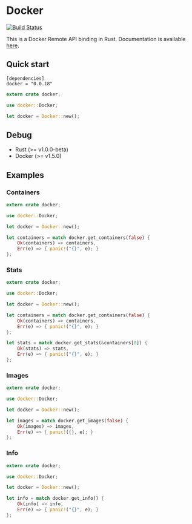 # Docker

[![Build Status](https://travis-ci.org/ghmlee/rust-docker.svg)](https://travis-ci.org/ghmlee/rust-docker)

This is a Docker Remote API binding in Rust. Documentation is available [here](https://ghmlee.github.io/rust-docker/doc/docker).

## Quick start

```
[dependencies]
docker = "0.0.18"
```

```rust
extern crate docker;

use docker::Docker;

let docker = Docker::new();
```

## Debug
* Rust (>= v1.0.0-beta)
* Docker (>= v1.5.0)

## Examples

### Containers

```rust
extern crate docker;

use docker::Docker;

let docker = Docker::new();

let containers = match docker.get_containers(false) {
    Ok(containers) => containers,
    Err(e) => { panic!("{}", e); }
};
```

### Stats

```rust
extern crate docker;

use docker::Docker;

let docker = Docker::new();

let containers = match docker.get_containers(false) {
    Ok(containers) => containers,
    Err(e) => { panic!("{}", e); }
};

let stats = match docker.get_stats(&containers[0]) {
    Ok(stats) => stats,
    Err(e) => { panic!("{}", e); }
};
```

### Images

```rust
extern crate docker;

use docker::Docker;

let docker = Docker::new();

let images = match docker.get_images(false) {
    Ok(images) => images,
    Err(e) => { panic!({}, e); }
};

```

### Info

```rust
extern crate docker;

use docker::Docker;

let docker = Docker::new();

let info = match docker.get_info() {
    Ok(info) => info,
    Err(e) => { panic!("{}", e); }
};
```